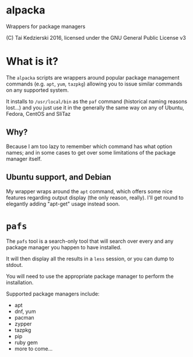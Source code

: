 # alpacka

Wrappers for package managers

(C) Tai Kedzierski 2016, licensed under the GNU General Public License v3

# What is it?

The `alpacka` scripts are wrappers around popular package management commands (e.g. `apt`, `yum`, `tazpkg`) allowing you to issue similar commands on any supported system.

It installs to `/usr/local/bin` as the `paf` command (historical naming reasons lost...) and you just use it in the generally the same way on any of Ubuntu, Fedora, CentOS and SliTaz

## Why?

Because I am too lazy to remember which command has what option names; and in some cases to get over some limitations of the package manager itself.

## Ubuntu support, and Debian

My wrapper wraps around the `apt` command, which offers some nice features regarding output display (the only reason, really). I'll get round to elegantly adding "apt-get" usage instead soon.

# `pafs`

The `pafs` tool is a search-only tool that will search over every and any package manager you happen to have installed.

It will then display all the results in a `less` session, or you can dump to stdout.

You will need to use the appropriate package manager to perform the installation.

Supported package managers include:

* apt
* dnf, yum
* pacman
* zypper
* tazpkg
* pip
* ruby gem
* more to come...
